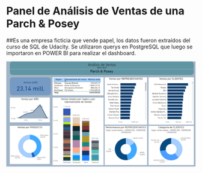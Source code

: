 # Panel de Análisis de Ventas de una Parch & Posey

##Es una empresa ficticia que vende papel, los datos fueron extraídos del curso de SQL de Udacity. Se utilizaron querys en PostgreSQL que luego se importaron en POWER BI para realizar el dashboard.

![Informe](image.png)